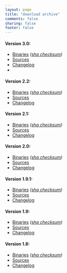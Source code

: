 ```yaml
---
layout: page
title: "download archive"
comments: false
sharing: false
footer: false
---
```

#### Version 3.0:
* [Binaries](/downloads/crawljax-3.0.zip) *([sha checksum](/downloads/crawljax-3.0.zip.sha))*
* [Sources](https://github.com/crawljax/crawljax/archive/crawljax-3.0.zip)
* [Changelog](https://github.com/crawljax/crawljax/blob/master/CHANGELOG.md)
* 
#### Version 2.2:
* [Binaries](http://crawljax.com/downloads/crawljax-2.2.zip) *([sha checksum](http://crawljax.com/downloads/crawljax-2.2.zip.sha))*
* [Sources](https://github.com/crawljax/crawljax/archive/crawljax-2.2.zip)
* [Changelog](https://github.com/crawljax/crawljax/blob/master/CHANGELOG.md)

#### Version 2.1:
* [Binaries](http://crawljax.com/downloads/crawljax-2.1.zip) *([sha checksum](http://crawljax.com/downloads/crawljax-2.1.zip.sha))*
* [Sources](https://github.com/crawljax/crawljax/archive/crawljax-2.1.zip)
* [Changelog](https://github.com/crawljax/crawljax/blob/master/CHANGELOG.md)

#### Version 2.0:
* [Binaries](http://crawljax.com/downloads/crawljax-2.0.zip) *([sha checksum](http://crawljax.com/downloads/crawljax-2.0.zip.sha))*
* [Sources](https://github.com/crawljax/crawljax/archive/crawljax-2.0.zip)
* [Changelog](https://github.com/crawljax/crawljax/blob/master/CHANGELOG.md)

#### Version 1.9.1:
* [Binaries](http://crawljax.com/downloads/crawljax-1.9.1.zip) *([sha checksum](http://crawljax.com/downloads/crawljax-1.9.1.zip.sha))*
* [Sources](https://github.com/crawljax/crawljax/archive/crawljax-1.9.1.zip)
* [Changelog](https://github.com/crawljax/crawljax/blob/master/CHANGELOG.md)

#### Version 1.9:
* [Binaries](http://crawljax.com/downloads/crawljax-1.9.zip) *([sha checksum](http://crawljax.com/downloads/crawljax-1.9.zip.sha))*
* [Sources](https://github.com/crawljax/crawljax/archive/crawljax-1.9.zip)
* [Changelog](https://github.com/crawljax/crawljax/blob/master/CHANGELOG.md)

#### Version 1.8:
* [Binaries](http://crawljax.com/downloads/crawljax-1.8.zip) *([sha checksum](http://crawljax.com/downloads/crawljax-1.8.zip.sha))*
* [Sources](https://github.com/crawljax/crawljax/archive/crawljax-2.0.zip)
* [Changelog](https://github.com/crawljax/crawljax/blob/master/CHANGELOG.md)